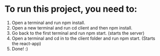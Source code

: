 # To run this project, you need to:

1. Open a terminal and run npm install.
2. Open a new terminal and run cd client and then npm install.
3. Go back to the first terminal and run npm start. (starts the server)
4. Open a terminal and cd in to the client folder and run npm start. (Starts the react-app)
5. Done! :)
